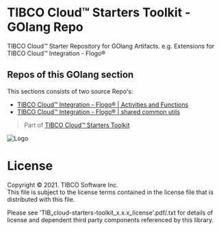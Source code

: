 # TIBCO Cloud™ Starters Toolkit - GOlang Repo
TIBCO Cloud™ Starter Repository for GOlang Artifacts. e.g. Extensions for TIBCO Cloud™ Integration - Flogo®

## Repos of this GOlang section
This sections consists of two source Repo's:
- [TIBCO Cloud™ Integration - Flogo® | Activities and Functions](https://github.com/TIBCOSoftware/TCSTK-GOlang)
- [TIBCO Cloud™ Integration - Flogo® | shared common utils](https://github.com/TIBCOSoftware/TCSTK-common-mods)

> Part of [TIBCO Cloud™ Starters Toolkit](https://tibcosoftware.github.io/TCSToolkit/)

![Logo](https://tibcosoftware.github.io/TIBCO-LABS/about/tibcolabs-brand.png "Labs Logo")

# License
Copyright © 2021. TIBCO Software Inc.<br>
This file is subject to the license terms contained in the license file that is distributed with this file.

Please see 'TIB_cloud-starters-toolkit_x.x.x_license'.pdf/.txt for details of license and dependent third party components referenced by this library.
